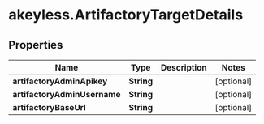 # akeyless.ArtifactoryTargetDetails

## Properties

Name | Type | Description | Notes
------------ | ------------- | ------------- | -------------
**artifactoryAdminApikey** | **String** |  | [optional] 
**artifactoryAdminUsername** | **String** |  | [optional] 
**artifactoryBaseUrl** | **String** |  | [optional] 


